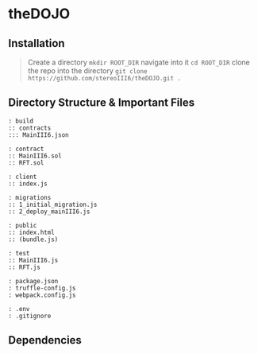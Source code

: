 # theDOJO

## Installation 

> Create a directory ```mkdir ROOT_DIR``` navigate into it 
```cd ROOT_DIR``` clone the repo into the directory 
```git clone https://github.com/stereoIII6/theDOJO.git .```

## Directory Structure & Important Files

```root
: build
:: contracts
::: MainIII6.json

: contract
:: MainIII6.sol
:: RFT.sol

: client
:: index.js

: migrations
:: 1_initial_migration.js
:: 2_deploy_mainIII6.js

: public
:: index.html
:: (bundle.js)

: test
:: MainIII6.js
:: RFT.js

: package.json
: truffle-config.js
: webpack.config.js

: .env
: .gitignore
```

## Dependencies